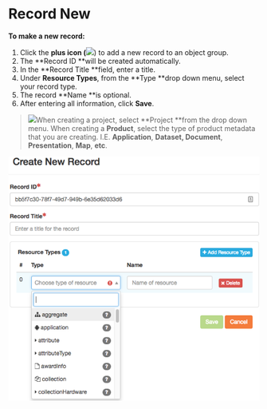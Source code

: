 # Record New

**To make a new record:**

1. Click the **plus icon \(**![](https://adiwg.gitbooks.io/mdeditor/content/v/0f34b4eb41e0ced01c4c34b14a8fee12e2e03b05/assets/symbol_plus_16.png)\) to add a new record to an object group.
2. The **Record ID **will be created automatically.
3. In the **Record Title **field, enter a title.
4. Under **Resource Types**, from the **Type **drop down menu, select your record type.
5. The record **Name **is optional.
6. After entering all information, click **Save**. 

> ![](blob:https://www.gitbook.com/cb4c9b1d-5d4c-43de-8422-4b156d1aed56)When creating a project, select **Project **from the drop down menu. When creating a **Product**, select the type of product metadata that you are creating. I.E. **Application**, **Dataset, Document**, **Presentation**, **Map**, **etc**.

![](/assets/create_new_record_page.png)

